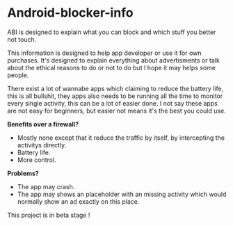 # Android-blocker-info
ABI is designed to explain what you can block and which stuff you better not touch.


This information is designed to help app developer or use it for own purchases. It's designed to explain everything about advertisments or talk about the ethical reasons to do or not to do but I hope it may helps some people. 

There exist a lot of wannabe apps which claiming to reduce the battery life, this is all bullshit, they apps also needs to be running all the time to monitor every single activity, this can be a lot of easier done. I not say these apps are not easy for beginners, but easier not means it's the best you could use.


**Benefits over a firewall?**
* Mostly none except that it reduce the traffic by itself, by intercepting the activitys directly.
* Battery life.
* More control.


**Problems?**
* The app may crash.
* The app may shows an placeholder with an missing activity which would normally show an ad exactly on this place.


This project is in beta stage ! 
